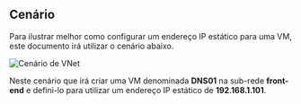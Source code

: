 ## <a name="scenario"></a>Cenário

Para ilustrar melhor como configurar um endereço IP estático para uma VM, este documento irá utilizar o cenário abaixo.

![Cenário de VNet](./media/virtual-networks-static-ip-scenario-include/static-ip-scenario.png)

Neste cenário que irá criar uma VM denominada **DNS01** na sub-rede **front-end** e defini-lo para utilizar um endereço IP estático de **192.168.1.101**.

 